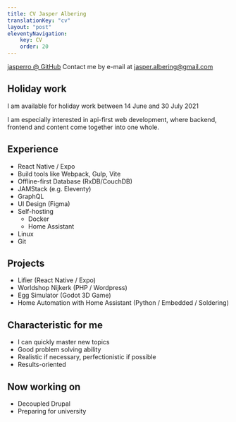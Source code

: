 ```yaml
---
title: CV Jasper Albering
translationKey: "cv"
layout: "post"
eleventyNavigation:
    key: CV
    order: 20
---
```


[jasperro @ GitHub](github.com/jasperro)
Contact me by e-mail at jasper.albering@gmail.com

## Holiday work

I am available for holiday work between 14 June and 30 July 2021

I am especially interested in api-first web development, where backend, frontend and content come together into one whole.

## Experience

-   React Native / Expo
-   Build tools like Webpack, Gulp, Vite
-   Offline-first Database (RxDB/CouchDB)
-   JAMStack (e.g. Eleventy)
-   GraphQL
-   UI Design (Figma)
-   Self-hosting
    -   Docker
    -   Home Assistant
-   Linux
-   Git

## Projects

-   Lifier (React Native / Expo)
-   Worldshop Nijkerk (PHP / Wordpress)
-   Egg Simulator (Godot 3D Game)
-   Home Automation with Home Assistant (Python / Embedded / Soldering)

## Characteristic for me

-   I can quickly master new topics
-   Good problem solving ability
-   Realistic if necessary, perfectionistic if possible
-   Results-oriented

## Now working on

-   Decoupled Drupal
-   Preparing for university
